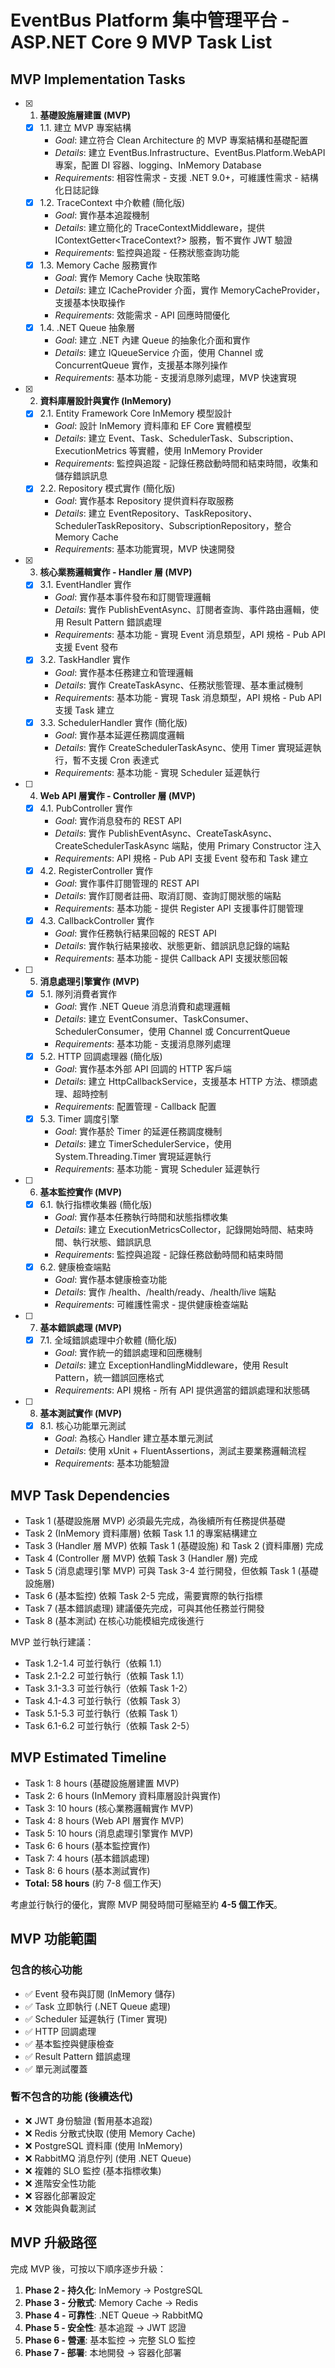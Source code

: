 # EventBus Platform 集中管理平台 - ASP.NET Core 9 MVP Task List

## MVP Implementation Tasks

- [x] 1. **基礎設施層建置 (MVP)**
    - [x] 1.1. 建立 MVP 專案結構
        - *Goal*: 建立符合 Clean Architecture 的 MVP 專案結構和基礎配置
        - *Details*: 建立 EventBus.Infrastructure、EventBus.Platform.WebAPI 專案，配置 DI 容器、logging、InMemory Database
        - *Requirements*: 相容性需求 - 支援 .NET 9.0+，可維護性需求 - 結構化日誌記錄
    - [x] 1.2. TraceContext 中介軟體 (簡化版)
        - *Goal*: 實作基本追蹤機制
        - *Details*: 建立簡化的 TraceContextMiddleware，提供 IContextGetter<TraceContext?> 服務，暫不實作 JWT 驗證
        - *Requirements*: 監控與追蹤 - 任務狀態查詢功能
    - [x] 1.3. Memory Cache 服務實作
        - *Goal*: 實作 Memory Cache 快取策略
        - *Details*: 建立 ICacheProvider 介面，實作 MemoryCacheProvider，支援基本快取操作
        - *Requirements*: 效能需求 - API 回應時間優化
    - [x] 1.4. .NET Queue 抽象層
        - *Goal*: 建立 .NET 內建 Queue 的抽象化介面和實作
        - *Details*: 建立 IQueueService 介面，使用 Channel<T> 或 ConcurrentQueue<T> 實作，支援基本隊列操作
        - *Requirements*: 基本功能 - 支援消息隊列處理，MVP 快速實現

- [x] 2. **資料庫層設計與實作 (InMemory)**
    - [x] 2.1. Entity Framework Core InMemory 模型設計
        - *Goal*: 設計 InMemory 資料庫和 EF Core 實體模型
        - *Details*: 建立 Event、Task、SchedulerTask、Subscription、ExecutionMetrics 等實體，使用 InMemory Provider
        - *Requirements*: 監控與追蹤 - 記錄任務啟動時間和結束時間，收集和儲存錯誤訊息
    - [x] 2.2. Repository 模式實作 (簡化版)
        - *Goal*: 實作基本 Repository 提供資料存取服務
        - *Details*: 建立 EventRepository、TaskRepository、SchedulerTaskRepository、SubscriptionRepository，整合 Memory Cache
        - *Requirements*: 基本功能實現，MVP 快速開發

- [x] 3. **核心業務邏輯實作 - Handler 層 (MVP)**
    - [x] 3.1. EventHandler 實作
        - *Goal*: 實作基本事件發布和訂閱管理邏輯
        - *Details*: 實作 PublishEventAsync、訂閱者查詢、事件路由邏輯，使用 Result Pattern 錯誤處理
        - *Requirements*: 基本功能 - 實現 Event 消息類型，API 規格 - Pub API 支援 Event 發布
    - [x] 3.2. TaskHandler 實作
        - *Goal*: 實作基本任務建立和管理邏輯
        - *Details*: 實作 CreateTaskAsync、任務狀態管理、基本重試機制
        - *Requirements*: 基本功能 - 實現 Task 消息類型，API 規格 - Pub API 支援 Task 建立
    - [x] 3.3. SchedulerHandler 實作 (簡化版)
        - *Goal*: 實作基本延遲任務調度邏輯
        - *Details*: 實作 CreateSchedulerTaskAsync、使用 Timer 實現延遲執行，暫不支援 Cron 表達式
        - *Requirements*: 基本功能 - 實現 Scheduler 延遲執行

- [ ] 4. **Web API 層實作 - Controller 層 (MVP)**
    - [x] 4.1. PubController 實作
        - *Goal*: 實作消息發布的 REST API
        - *Details*: 實作 PublishEventAsync、CreateTaskAsync、CreateSchedulerTaskAsync 端點，使用 Primary Constructor 注入
        - *Requirements*: API 規格 - Pub API 支援 Event 發布和 Task 建立
    - [x] 4.2. RegisterController 實作
        - *Goal*: 實作事件訂閱管理的 REST API
        - *Details*: 實作訂閱者註冊、取消訂閱、查詢訂閱狀態的端點
        - *Requirements*: 基本功能 - 提供 Register API 支援事件訂閱管理
    - [x] 4.3. CallbackController 實作
        - *Goal*: 實作任務執行結果回報的 REST API
        - *Details*: 實作執行結果接收、狀態更新、錯誤訊息記錄的端點
        - *Requirements*: 基本功能 - 提供 Callback API 支援狀態回報

- [ ] 5. **消息處理引擎實作 (MVP)**
    - [x] 5.1. 隊列消費者實作
        - *Goal*: 實作 .NET Queue 消息消費和處理邏輯
        - *Details*: 建立 EventConsumer、TaskConsumer、SchedulerConsumer，使用 Channel<T> 或 ConcurrentQueue<T>
        - *Requirements*: 基本功能 - 支援消息隊列處理
    - [x] 5.2. HTTP 回調處理器 (簡化版)
        - *Goal*: 實作基本外部 API 回調的 HTTP 客戶端
        - *Details*: 建立 HttpCallbackService，支援基本 HTTP 方法、標頭處理、超時控制
        - *Requirements*: 配置管理 - Callback 配置
    - [x] 5.3. Timer 調度引擎
        - *Goal*: 實作基於 Timer 的延遲任務調度機制
        - *Details*: 建立 TimerSchedulerService，使用 System.Threading.Timer 實現延遲執行
        - *Requirements*: 基本功能 - 實現 Scheduler 延遲執行

- [ ] 6. **基本監控實作 (MVP)**
    - [x] 6.1. 執行指標收集器 (簡化版)
        - *Goal*: 實作基本任務執行時間和狀態指標收集
        - *Details*: 建立 ExecutionMetricsCollector，記錄開始時間、結束時間、執行狀態、錯誤訊息
        - *Requirements*: 監控與追蹤 - 記錄任務啟動時間和結束時間
    - [x] 6.2. 健康檢查端點
        - *Goal*: 實作基本健康檢查功能
        - *Details*: 實作 /health、/health/ready、/health/live 端點
        - *Requirements*: 可維護性需求 - 提供健康檢查端點

- [ ] 7. **基本錯誤處理 (MVP)**
    - [x] 7.1. 全域錯誤處理中介軟體 (簡化版)
        - *Goal*: 實作統一的錯誤處理和回應機制
        - *Details*: 建立 ExceptionHandlingMiddleware，使用 Result Pattern，統一錯誤回應格式
        - *Requirements*: API 規格 - 所有 API 提供適當的錯誤處理和狀態碼

- [ ] 8. **基本測試實作 (MVP)**
    - [x] 8.1. 核心功能單元測試
        - *Goal*: 為核心 Handler 建立基本單元測試
        - *Details*: 使用 xUnit + FluentAssertions，測試主要業務邏輯流程
        - *Requirements*: 基本功能驗證

## MVP Task Dependencies

- Task 1 (基礎設施層 MVP) 必須最先完成，為後續所有任務提供基礎
- Task 2 (InMemory 資料庫層) 依賴 Task 1.1 的專案結構建立
- Task 3 (Handler 層 MVP) 依賴 Task 1 (基礎設施) 和 Task 2 (資料庫層) 完成
- Task 4 (Controller 層 MVP) 依賴 Task 3 (Handler 層) 完成
- Task 5 (消息處理引擎 MVP) 可與 Task 3-4 並行開發，但依賴 Task 1 (基礎設施層)
- Task 6 (基本監控) 依賴 Task 2-5 完成，需要實際的執行指標
- Task 7 (基本錯誤處理) 建議優先完成，可與其他任務並行開發
- Task 8 (基本測試) 在核心功能模組完成後進行

MVP 並行執行建議：
- Task 1.2-1.4 可並行執行（依賴 1.1）
- Task 2.1-2.2 可並行執行（依賴 Task 1.1）
- Task 3.1-3.3 可並行執行（依賴 Task 1-2）
- Task 4.1-4.3 可並行執行（依賴 Task 3）
- Task 5.1-5.3 可並行執行（依賴 Task 1）
- Task 6.1-6.2 可並行執行（依賴 Task 2-5）

## MVP Estimated Timeline

- Task 1: 8 hours (基礎設施層建置 MVP)
- Task 2: 6 hours (InMemory 資料庫層設計與實作)
- Task 3: 10 hours (核心業務邏輯實作 MVP)
- Task 4: 8 hours (Web API 層實作 MVP)
- Task 5: 10 hours (消息處理引擎實作 MVP)
- Task 6: 6 hours (基本監控實作)
- Task 7: 4 hours (基本錯誤處理)
- Task 8: 6 hours (基本測試實作)
- **Total: 58 hours** (約 7-8 個工作天)

考慮並行執行的優化，實際 MVP 開發時間可壓縮至約 **4-5 個工作天**。

## MVP 功能範圍

### 包含的核心功能
- ✅ Event 發布與訂閱 (InMemory 儲存)
- ✅ Task 立即執行 (.NET Queue 處理)
- ✅ Scheduler 延遲執行 (Timer 實現)
- ✅ HTTP 回調處理
- ✅ 基本監控與健康檢查
- ✅ Result Pattern 錯誤處理
- ✅ 單元測試覆蓋

### 暫不包含的功能 (後續迭代)
- ❌ JWT 身份驗證 (暫用基本追蹤)
- ❌ Redis 分散式快取 (使用 Memory Cache)
- ❌ PostgreSQL 資料庫 (使用 InMemory)
- ❌ RabbitMQ 消息佇列 (使用 .NET Queue)
- ❌ 複雜的 SLO 監控 (基本指標收集)
- ❌ 進階安全性功能
- ❌ 容器化部署設定
- ❌ 效能與負載測試

## MVP 升級路徑

完成 MVP 後，可按以下順序逐步升級：

1. **Phase 2 - 持久化**: InMemory → PostgreSQL
2. **Phase 3 - 分散式**: Memory Cache → Redis
3. **Phase 4 - 可靠性**: .NET Queue → RabbitMQ
4. **Phase 5 - 安全性**: 基本追蹤 → JWT 認證
5. **Phase 6 - 營運**: 基本監控 → 完整 SLO 監控
6. **Phase 7 - 部署**: 本地開發 → 容器化部署
